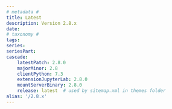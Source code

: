 ```yaml
---
# metadata # 
title: Latest
description: Version 2.8.x 
date: 
# taxonomy #
tags:
series:
seriesPart:
cascade:
    latestPatch: 2.8.0
    majorMinor: 2.8
    clientPython: 7.3
    extensionJupyterLab: 2.8.0
    mountServerBinary: 2.8.0
    release: latest  # used by sitemap.xml in themes folder
alias: '/2.8.x'
---
```

